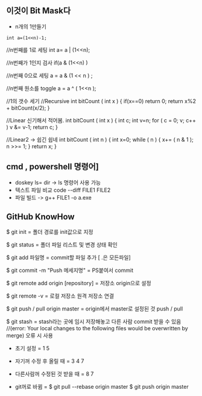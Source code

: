 ## 이것이 Bit Mask다  

- n개의 1만들기
```
int a=(1<<n)-1;
```
   
//n번째를 1로 세팅
int a= a | (1<<n);

//n번째가 1인지 검사
if(a & (1<<n) )

//n번째 0으로 세팅
a = a & (1 << n ) ;

//n번째 원소를 toggle
a = a ^ ( 1<<n );

//1의 갯수 세기
//Recursive
   int bitCount ( int x ) {
   if(x==0) return 0;
   return x%2 + bitCount(x/2);
}

   //Linear 신기해서 적어봄.
   int bitCount ( int x ) {
   int c;
   int v=n;
   for ( c = 0; v; c++ )  v &= v-1;
   return c;
}

   //Linear2 -> 쉽긴 쉽네
   int bitCount ( int n ) {
   int x=0;
   while ( n ) {
      x+= ( n & 1 );
      n >>= 1;
   }
   return x;
}
## cmd , powershell 명령어]
- doskey ls= dir -> ls 명령어 사용 가능
- 텍스트 파일 비교 code --diff FILE1 FILE2
- 파일 빌드 -> g++ FILE1 -o a.exe


## GitHub KnowHow

   $ git init = 폴더 경로를 init값으로 지정
   
   $ git status = 폴더 파일 리스트 및 변경 상태 확인
   
   $ git add 파일명  = commit할 파일 추가 [ .은 모든파일]
   
   $ git commit -m "Push 메세지명" = PS붙여서 commit
   
   $ git remote add origin [repository] = 저장소 origin으로 설정
   
   $ git remote -v = 로컬 저장소 원격 저장소 연결
   
   $ git push / pull origin master = origin에서 master로 설정된 것 push / pull
   
   $ git stash = stash라는 곳에 임시 저장해놓고 다른 사람 commit 받을 수 있음
   //(error: Your local changes to the following files would be overwritten by merge) 오류 시 사용

- 초기 설정 = 1 5

- 자기꺼 수정 후 올릴 때 = 3 4 7

- 다른사람꺼 수정된 것 받을 때 = 8 7

- git꺼로 바뀜 = $ git pull --rebase origin master
                    $ git push origin master

